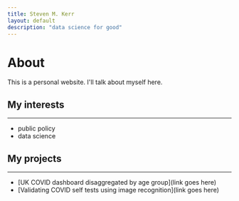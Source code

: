 ```yaml
---
title: Steven M. Kerr
layout: default
description: "data science for good"
---
```


# About

This is a personal website. I'll talk about myself here.

## My interests
* * *

* public policy
* data science

## My projects
* * *

* [UK COVID dashboard disaggregated by age group](link goes here)
* [Validating COVID self tests using image recognition](link goes here)
